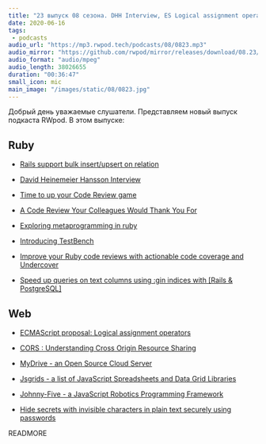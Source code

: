 ```yaml
---
title: "23 выпуск 08 сезона. DHH Interview, ES Logical assignment operators, TestBench, MyDrive, Jsgrids, Johnny-Five и прочее"
date: 2020-06-16
tags:
 - podcasts
audio_url: "https://mp3.rwpod.tech/podcasts/08/0823.mp3"
audio_mirror: "https://github.com/rwpod/mirror/releases/download/08.23/0823.mp3"
audio_format: "audio/mpeg"
audio_length: 38026655
duration: "00:36:47"
small_icon: mic
main_image: "/images/static/08/0823.jpg"
---
```


Добрый день уважаемые слушатели. Представляем новый выпуск подкаста RWpod. В этом выпуске:

## Ruby

 - [Rails support bulk insert/upsert on relation](https://blog.saeloun.com/2020/06/10/rails-support-bulk-insert-on-relation)
 - [David Heinemeier Hansson Interview](https://evrone.com/dhh-interview)
 - [Time to up your Code Review game](https://medium.com/javascript-in-plain-english/time-to-up-your-code-review-game-dd94d0325950)
 - [A Code Review Your Colleagues Would Thank You For](https://medium.com/swlh/a-code-review-your-colleagues-would-thank-you-for-b569fea0e3e1)


 - [Exploring metaprogramming in ruby](https://www.halcyon.hr/posts/exploring-metaprogramming-in-ruby/)
 - [Introducing TestBench](https://blog.eventide-project.org/articles/introducing-test-bench/)
 - [Improve your Ruby code reviews with actionable code coverage and Undercover](https://medium.com/@mrgrodo/improve-your-ruby-code-reviews-with-actionable-code-coverage-and-undercover-c4480575ea69)
 - [Speed up queries on text columns using :gin indices with [Rails & PostgreSQL]](https://www.ramblingcode.dev/posts/adding_index_to_text_columns_in_rails/)

## Web

 - [ECMAScript proposal: Logical assignment operators](https://2ality.com/2020/06/logical-assignment-operators.html)
 - [CORS : Understanding Cross Origin Resource Sharing](https://www.arbazsiddiqui.me/cors-understanding-cross-origin-resource-sharing/)


 - [MyDrive - an Open Source Cloud Server](https://github.com/subnub/myDrive)
 - [Jsgrids - a list of JavaScript Spreadsheets and Data Grid Libraries](https://jsgrids.io/)
 - [Johnny-Five - a JavaScript Robotics Programming Framework](http://johnny-five.io/)
 - [Hide secrets with invisible characters in plain text securely using passwords](https://github.com/KuroLabs/stegcloak)

READMORE
